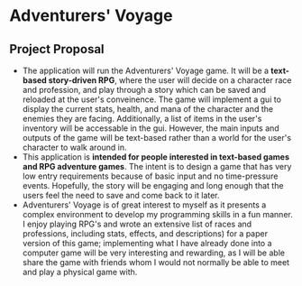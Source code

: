 # Adventurers' Voyage

## Project Proposal
- The application will run the Adventurers' Voyage game. It will be a **text-based story-driven RPG**, where the user will decide on a character race and profession, and play through a story which can be saved and reloaded at the user's conveinence. The game will implement a gui to display the current stats, health, and mana of the character and the enemies they are facing. Additionally, a list of items in the user's inventory will be accessable in the gui. However, the main inputs and outputs of the game will be text-based rather than a world for the user's character to walk around in.
- This application is **intended for people interested in text-based games and RPG adventure games**. The intent is to design a game that has very low entry requirements because of basic input and no time-pressure events. Hopefully, the story will be engaging and long enough that the users feel the need to save and come back to it later.
- Adventurers' Voyage is of great interest to myself as it presents a complex environment to develop my programming skills in a fun manner. I enjoy playing RPG's and wrote an extensive list of races and professions, including stats, effects, and descriptions) for a paper version of this game; implementing what I have already done into a computer game will be very interesting and rewarding, as I will be able share the game with friends whom I would not normally be able to meet and play a physical game with.
